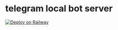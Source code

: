 # telegram local bot server

[![Deploy on Railway](https://railway.app/button.svg)](https://railway.app/new/template/_MPxfe?referralCode=_4oAwx)
